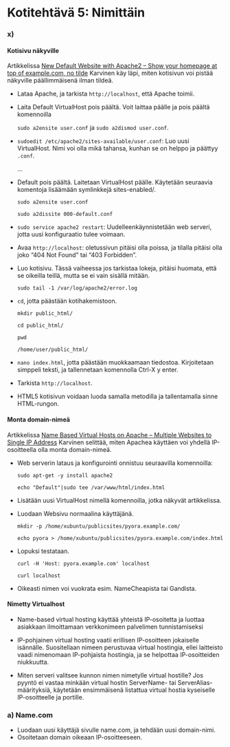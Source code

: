 # Kotitehtävä 5: Nimittäin

### x) 
#### Kotisivu näkyville
Artikkelissa [New Default Website with Apache2 – Show your homepage at top of example.com, no tilde](https://terokarvinen.com/2016/02/16/new-default-website-with-apache2-show-your-homepage-at-top-of-example-com-no-tilde/) Karvinen käy läpi, miten kotisivun voi pistää näkyville päällimmäisenä ilman tildeä.

- Lataa Apache, ja tarkista ```http://localhost```, että Apache toimii.
- Laita Default VirtualHost pois päältä. Voit laittaa päälle ja pois päältä komennoilla
  
  ```sudo a2ensite user.conf``` ja ```sudo a2dismod user.conf```.
  
- ```sudoedit /etc/apache2/sites-available/user.conf```: Luo uusi VirtualHost. Nimi voi olla mikä tahansa, kunhan se on helppo ja päättyy ```.conf```.

  ...
  
- Default pois päältä. Laitetaan VirtualHost päälle. Käytetään seuraavia komentoja lisäämään symlinkkejä sites-enabled/.

  ```sudo a2ensite user.conf```

  ```sudo a2dissite 000-default.conf```

-  ```sudo service apache2 restart```: Uudelleenkäynnistetään web serveri, jotta uusi konfiguraatio tulee voimaan. 
- Avaa ```http://localhost```: oletussivun pitäisi olla poissa, ja tilalla pitäisi olla joko “404 Not Found” tai “403 Forbidden”.

- Luo kotisivu. Tässä vaiheessa jos tarkistaa lokeja, pitäisi huomata, että se oikeilla teillä, mutta se ei vain sisällä mitään.

  ```sudo tail -1 /var/log/apache2/error.log```

- ```cd```, jotta päästään kotihakemistoon.

  ```mkdir public_html/```
  
  ```cd public_html/```
  
  ```pwd```
  
  ```/home/user/public_html/```

- ```nano index.html```, jotta päästään muokkaamaan tiedostoa. Kirjoitetaan simppeli teksti, ja tallennetaan komennolla Ctrl-X y enter.
- Tarkista ```http://localhost```.

- HTML5 kotisivun voidaan luoda samalla metodilla ja tallentamalla sinne HTML-rungon.
  
#### Monta domain-nimeä
Artikkelissa [Name Based Virtual Hosts on Apache – Multiple Websites to Single IP Address](https://terokarvinen.com/2018/04/10/name-based-virtual-hosts-on-apache-multiple-websites-to-single-ip-address/) Karvinen selittää, miten Apachea käyttäen voi yhdellä IP-osoitteella olla monta domain-nimeä.

- Web serverin lataus ja konfigurointi onnistuu seuraavilla komennoilla:
  
    ```sudo apt-get -y install apache2```

    ```echo "Default"|sudo tee /var/www/html/index.html```

- Lisätään uusi VirtualHost nimellä komennoilla, jotka näkyvät artikkelissa.
- Luodaan Websivu normaalina käyttäjänä.

  ```mkdir -p /home/xubuntu/publicsites/pyora.example.com/```

  ```echo pyora > /home/xubuntu/publicsites/pyora.example.com/index.html```
  
- Lopuksi testataan.

  ```curl -H 'Host: pyora.example.com' localhost```
  
  ```curl localhost```

- Oikeasti nimen voi vuokrata esim. NameCheapista tai Gandista.

#### Nimetty Virtualhost
- Name-based virtual hosting käyttää yhteistä IP-osoitetta ja luottaa asiakkaan ilmoittamaan verkkonimeen palvelimen tunnistamiseksi

- IP-pohjainen virtual hosting vaatii erillisen IP-osoitteen jokaiselle isännälle. Suositellaan nimeen perustuvaa virtual hostingia, ellei laitteisto vaadi nimenomaan IP-pohjaista hostingia, ja se helpottaa IP-osoitteiden niukkuutta.

- Miten serveri valitsee kunnon nimen nimetylle virtual hostille? Jos pyyntö ei vastaa minkään virtual hostin ServerName- tai ServerAlias-määrityksiä, käytetään ensimmäisenä listattua virtual hostia kyseiselle IP-osoitteelle ja portille.

### a) Name.com
- Luodaan uusi käyttäjä sivulle name.com, ja tehdään uusi domain-nimi.
- Osoitetaan domain oikeaan IP-osoitteeseen. 
